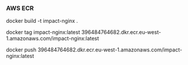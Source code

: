 ### AWS ECR ###
docker build -t impact-nginx .

docker tag impact-nginx:latest 396484764682.dkr.ecr.eu-west-1.amazonaws.com/impact-nginx:latest

docker push 396484764682.dkr.ecr.eu-west-1.amazonaws.com/impact-nginx:latest
